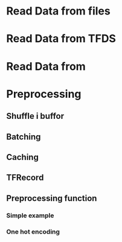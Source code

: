 

# Read Data from files

# Read Data from TFDS

# Read Data from 

# Preprocessing

## Shuffle i buffor

## Batching

## Caching

## TFRecord

## Preprocessing function

### Simple example

### One hot encoding

### 

